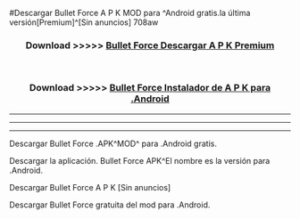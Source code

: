#Descargar Bullet Force  A P K MOD para ^Android gratis.la última versión[Premium]^[Sin anuncios] 708aw



<div align="center">
<h3>Download >>>>> <a href="https://es-web.web.app/?es= ${title}">Bullet Force  Descargar A P K Premium</a></h3><br>

<h3>Download >>>>> <a href="https://es-web.web.app/?es= ${title}">Bullet Force  Instalador de A P K para .Android</a></h3>
</div>


----------------------------------------------------------

----------------------------------------------------------

----------------------------------------------------------

Descargar Bullet Force  .APK^MOD^ para .Android gratis.

Descargar la aplicación. Bullet Force  APK^El nombre es la versión para .Android.

Descargar Bullet Force  A P K [Sin anuncios]

Descargar Bullet Force  gratuita del mod para .Android.